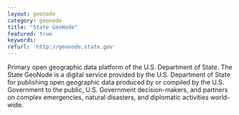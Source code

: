 ```yaml
---
layout: geonode
category: geonode
title: "State GeoNode"
featured: true
keywords:
refurl: 'http://geonode.state.gov'
---
```

Primary open geographic data platform of the U.S. Department of State. The State GeoNode is a digital service provided by the U.S. Department of State for publishing open geographic data produced by or compiled by the U.S. Government to the public, U.S. Government decision-makers, and partners on complex emergencies, natural disasters, and diplomatic activities world-wide.
